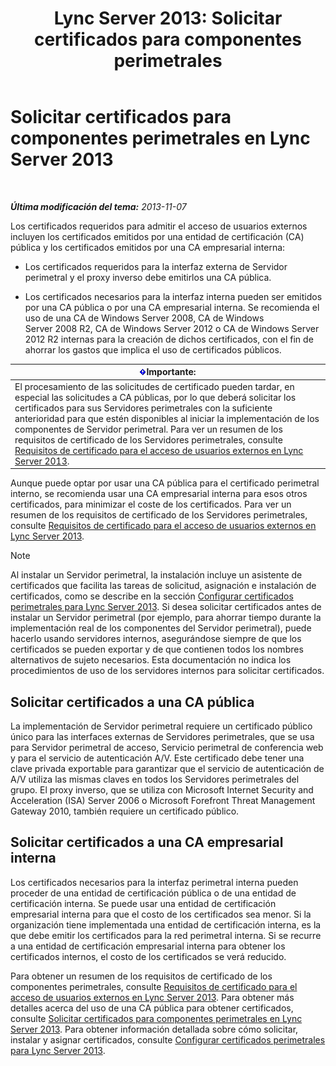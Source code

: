 ﻿---
title: 'Lync Server 2013: Solicitar certificados para componentes perimetrales'
TOCTitle: Solicitar certificados para componentes perimetrales
ms:assetid: 8c72b877-febc-428f-89dc-389e7a7ac849
ms:mtpsurl: https://technet.microsoft.com/es-es/library/Gg398708(v=OCS.15)
ms:contentKeyID: 48275952
ms.date: 01/07/2017
mtps_version: v=OCS.15
ms.translationtype: HT
---

# Solicitar certificados para componentes perimetrales en Lync Server 2013

 

_**Última modificación del tema:** 2013-11-07_

Los certificados requeridos para admitir el acceso de usuarios externos incluyen los certificados emitidos por una entidad de certificación (CA) pública y los certificados emitidos por una CA empresarial interna:

  - Los certificados requeridos para la interfaz externa de Servidor perimetral y el proxy inverso debe emitirlos una CA pública.

  - Los certificados necesarios para la interfaz interna pueden ser emitidos por una CA pública o por una CA empresarial interna. Se recomienda el uso de una CA de Windows Server 2008, CA de Windows Server 2008 R2, CA de Windows Server 2012 o CA de Windows Server 2012 R2 internas para la creación de dichos certificados, con el fin de ahorrar los gastos que implica el uso de certificados públicos.

<table>
<thead>
<tr class="header">
<th><img src="images/Gg425917.important(OCS.15).gif" title="important" alt="important" />Importante:</th>
</tr>
</thead>
<tbody>
<tr class="odd">
<td>El procesamiento de las solicitudes de certificado pueden tardar, en especial las solicitudes a CA públicas, por lo que deberá solicitar los certificados para sus Servidores perimetrales con la suficiente anterioridad para que estén disponibles al iniciar la implementación de los componentes de Servidor perimetral. Para ver un resumen de los requisitos de certificado de los Servidores perimetrales, consulte <a href="lync-server-2013-certificate-requirements-for-external-user-access.md">Requisitos de certificado para el acceso de usuarios externos en Lync Server 2013</a>.</td>
</tr>
</tbody>
</table>


Aunque puede optar por usar una CA pública para el certificado perimetral interno, se recomienda usar una CA empresarial interna para esos otros certificados, para minimizar el coste de los certificados. Para ver un resumen de los requisitos de certificado de los Servidores perimetrales, consulte [Requisitos de certificado para el acceso de usuarios externos en Lync Server 2013](lync-server-2013-certificate-requirements-for-external-user-access.md).


> [!NOTE]
> Al instalar un Servidor perimetral, la instalación incluye un asistente de certificados que facilita las tareas de solicitud, asignación e instalación de certificados, como se describe en la sección <A href="lync-server-2013-set-up-edge-certificates.md">Configurar certificados perimetrales para Lync Server 2013</A>. Si desea solicitar certificados antes de instalar un Servidor perimetral (por ejemplo, para ahorrar tiempo durante la implementación real de los componentes del Servidor perimetral), puede hacerlo usando servidores internos, asegurándose siempre de que los certificados se pueden exportar y de que contienen todos los nombres alternativos de sujeto necesarios. Esta documentación no indica los procedimientos de uso de los servidores internos para solicitar certificados.



## Solicitar certificados a una CA pública

La implementación de Servidor perimetral requiere un certificado público único para las interfaces externas de Servidores perimetrales, que se usa para Servidor perimetral de acceso, Servicio perimetral de conferencia web y para el servicio de autenticación A/V. Este certificado debe tener una clave privada exportable para garantizar que el servicio de autenticación de A/V utiliza las mismas claves en todos los Servidores perimetrales del grupo. El proxy inverso, que se utiliza con Microsoft Internet Security and Acceleration (ISA) Server 2006 o Microsoft Forefront Threat Management Gateway 2010, también requiere un certificado público.

## Solicitar certificados a una CA empresarial interna

Los certificados necesarios para la interfaz perimetral interna pueden proceder de una entidad de certificación pública o de una entidad de certificación interna. Se puede usar una entidad de certificación empresarial interna para que el costo de los certificados sea menor. Si la organización tiene implementada una entidad de certificación interna, es la que debe emitir los certificados para la red perimetral interna. Si se recurre a una entidad de certificación empresarial interna para obtener los certificados internos, el costo de los certificados se verá reducido.

Para obtener un resumen de los requisitos de certificado de los componentes perimetrales, consulte [Requisitos de certificado para el acceso de usuarios externos en Lync Server 2013](lync-server-2013-certificate-requirements-for-external-user-access.md). Para obtener más detalles acerca del uso de una CA pública para obtener certificados, consulte [Solicitar certificados para componentes perimetrales en Lync Server 2013](lync-server-2013-request-certificates-for-edge-components.md). Para obtener información detallada sobre cómo solicitar, instalar y asignar certificados, consulte [Configurar certificados perimetrales para Lync Server 2013](lync-server-2013-set-up-edge-certificates.md).

